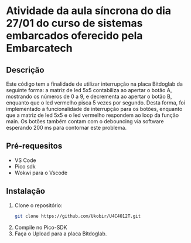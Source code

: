 # Atividade da aula síncrona do dia 27/01 do curso de sistemas embarcados oferecido pela Embarcatech
## Descrição
Este código tem a finalidade de utilizar interrupção na placa Bitdoglab da seguinte forma: a matriz de led 5x5 contabiliza ao apertar o botão A, mostrando os números de 0 a 9, e decrementa ao apertar o botão B, enquanto que o led vermelho pisca 5 vezes por segundo.
Desta forma, foi implementado a funcionalidade de interrupção para os botões, enquanto que a matriz de led 5x5 e o led vermelho respondem ao loop da função main. Os botões também contam com o debouncing via software esperando 200 ms para contornar este problema.

## Pré-requesitos
- VS Code 
- Pico sdk
- Wokwi para o Vscode

## Instalação
1. Clone o repositório:
   ```sh
   git clone https://github.com/Ukobir/U4C4O12T.git
2. Compile no Pico-SDK
3. Faça o Upload para a placa Bitdoglab.
